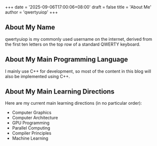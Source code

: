 +++
date = '2025-09-06T17:00:06+08:00'
draft = false
title = 'About Me'
author = 'qwertyuiop'
+++

## About My Name
qwertyuiop is my commonly used username on the internet, derived from the first ten letters on the top row of a standard QWERTY keyboard.

## About My Main Programming Language
I mainly use C++ for development, so most of the content in this blog will also be implemented using C++.

## About My Main Learning Directions
Here are my current main learning directions (in no particular order):
- Computer Graphics
- Computer Architecture
- GPU Programming
- Parallel Computing
- Compiler Principles
- Machine Learning
